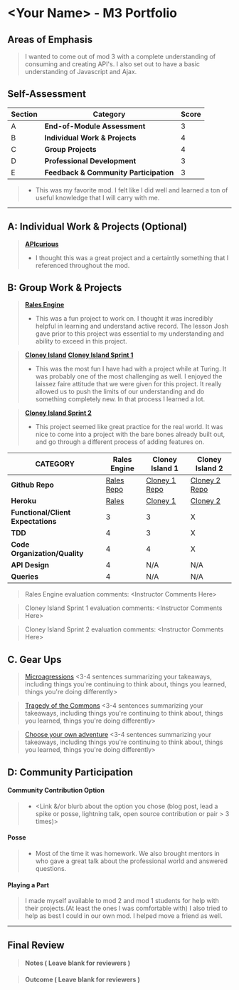 # \<Your Name> - M3 Portfolio

## Areas of Emphasis

> I wanted to come out of mod 3 with a complete understanding of consuming and creating API's. I also set out to have a basic understanding of Javascript and Ajax. 

## Self-Assessment

| Section | Category | Score |
| --- | ----- | --- |
| A | **End-of-Module Assessment** | 3 |
| B | **Individual Work & Projects** | 4 |
| C | **Group Projects** | 4 |
| D | **Professional Development** | 3 |
| E | **Feedback & Community Participation** | 3 |

>* This was my favorite mod. I felt like I did well and learned a ton of useful knowledge that I will carry with me. 

-----------------------

## A: Individual Work & Projects (Optional)

> **[APIcurious](http://backend.turing.io/module3/projects/apicurious)**
>* I thought this was a great project and a certaintly something that I referenced throughout the mod. 


## B: Group Work & Projects

> **[Rales Engine](http://backend.turing.io/module3/projects/rails_engine)** 
>* This was a fun project to work on. I thought it was incredibly helpful in learning and understand active record. The lesson Josh gave prior to this project was essential to my understanding and ability to exceed in this project. 

> **[Cloney Island](http://backend.turing.io/module3/projects/cloney_island/cloney_island)**
> **[Cloney Island Sprint 1](https://)** 
>* This was the most fun I have had with a project while at Turing. It was probably one of the most challenging as well. I enjoyed the laissez faire attitude that we were given for this project. It really allowed us to push the limits of our understanding and do something completely new. In that process I learned a lot. 

> **[Cloney Island Sprint 2](https://)** 
>* This project seemed like great practice for the real world. It was nice to come into a project with the bare bones already built out, and go through a different process of adding features on. 

| CATEGORY | Rales Engine | Cloney Island 1 | Cloney Island 2 |
| --- | --- | --- | --- |
| **Github Repo** | [Rales Repo](https://) | [Cloney 1 Repo](https://) | [Cloney 2 Repo](https://) |
| **Heroku** | [Rales](https://) | [Cloney 1](https://) | [Cloney 2](https://) |
| **Functional/Client Expectations** | 3 | 3 | X |
| **TDD** | 4 | 3 | X |
| **Code Organization/Quality** | 4 | 4 | X |
| **API Design** | 4 | N/A | N/A |
| **Queries** | 4 | N/A | N/A |

> Rales Engine evaluation comments:
\<Instructor Comments Here>

> Cloney Island Sprint 1 evaluation comments:
\<Instructor Comments Here>

> Cloney Island Sprint 2 evaluation comments:
\<Instructor Comments Here>

## C. **Gear Ups**

> [Microagressions](https://github.com/turingschool/gear-up/blob/master/microaggressions_original.markdown)
\<3-4 sentences summarizing your takeaways, including things you're continuing to think about, things you learned, things you're doing differently>

> [Tragedy of the Commons](https://github.com/turingschool/gear-up/blob/master/tragedy_of_the_commons.markdown)
\<3-4 sentences summarizing your takeaways, including things you're continuing to think about, things you learned, things you're doing differently>

> [Choose your own adventure](https://github.com/turingschool/gear-up/)
\<3-4 sentences summarizing your takeaways, including things you're continuing to think about, things you learned, things you're doing differently>


## D: Community Participation

#### **Community Contribution Option**
>* \<Link &/or blurb about the option you chose (blog post, lead a spike or posse, lightning talk, open source contribution or pair > 3 times)>

#### **Posse**
  >* Most of the time it was homework. We also brought mentors in who gave a great talk about the professional world and answered questions. 

#### **Playing a Part**

> I made myself available to mod 2 and mod 1 students for help with their projects.(At least the ones I was comfortable with) I also tried to help as best I could in our own mod. I helped move a friend as well.  

------------------

## Final Review

> #### Notes ( Leave blank for reviewers )

> #### Outcome ( Leave blank for reviewers )
